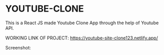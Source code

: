 # YOUTUBE-CLONE
This is a React JS made Youtube Clone App through the help of Youtube API.

WORKING LINK OF PROJECT: https://youtube-site-clone123.netlify.app/

Screenshot:



